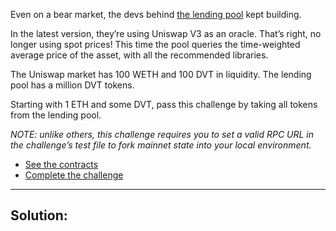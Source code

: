 Even on a bear market, the devs behind [the lending pool](https://damnvulnerabledefi.xyz/challenges/puppet-v2/) kept building.

In the latest version, they’re using Uniswap V3 as an oracle. That’s right, no longer using spot prices! This time the pool queries the time-weighted average price of the asset, with all the recommended libraries.

The Uniswap market has 100 WETH and 100 DVT in liquidity. The lending pool has a million DVT tokens.

Starting with 1 ETH and some DVT, pass this challenge by taking all tokens from the lending pool.

_NOTE: unlike others, this challenge requires you to set a valid RPC URL in the challenge’s test file to fork mainnet state into your local environment._

- [See the contracts](https://github.com/tinchoabbate/damn-vulnerable-defi/tree/v3.0.0/contracts/puppet-v3)
- [Complete the challenge](https://github.com/tinchoabbate/damn-vulnerable-defi/blob/v3.0.0/test/puppet-v3/puppet-v3.challenge.js)
___
## Solution:
